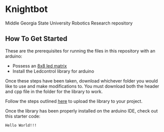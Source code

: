 # Knightbot
Middle Georgia State University Robotics Research repository

## How To Get Started

These are the prerequisites for running the files in this repository with an arduino:

- Possess an [8x8 led matrix](https://create.arduino.cc/projecthub/SAnwandter1/programming-8x8-led-matrix-23475a)
- Install the Ledcontrol library for arduino

Once these steps have been taken, download whichever folder you would like to use and make modifications to. You must download both the header and cpp file in the folder for the library to work.

Follow the steps outlined [here](https://www.arduino.cc/en/Guide/Libraries) to upload the library to your project.

Once the library has been properly installed on the arduino IDE, check out this starter code:

```
Hello World!!!
```
